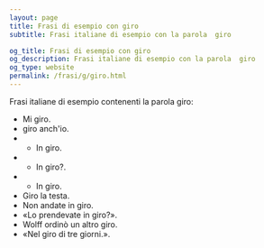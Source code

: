 ```yaml
---
layout: page
title: Frasi di esempio con giro 
subtitle: Frasi italiane di esempio con la parola  giro

og_title: Frasi di esempio con giro 
og_description: Frasi italiane di esempio con la parola  giro
og_type: website
permalink: /frasi/g/giro.html
---
```


Frasi italiane di esempio contenenti la parola giro:


- Mi giro.
- giro anch'io.
- - In giro.
- - In giro?.
- - In giro.
- Giro la testa.
- Non andate in giro.
- «Lo prendevate in giro?».
- Wolff ordinò un altro giro.
- «Nel giro di tre giorni.».
